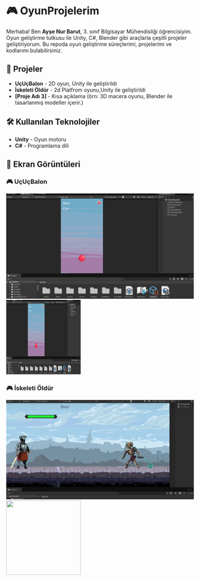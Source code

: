 # 🎮 OyunProjelerim

Merhaba! Ben **Ayşe Nur Barut**, 3. sınıf Bilgisayar Mühendisliği öğrencisiyim. Oyun geliştirme tutkusu ile Unity, C#, Blender gibi araçlarla çeşitli projeler geliştiriyorum. Bu repoda oyun geliştirme süreçlerimi, projelerimi ve kodlarımı bulabilirsiniz.

## 🚀 Projeler
- **UçUçBalon** - 2D oyun, Unity ile geliştirildi 
- **İskeleti Öldür** - 2d Platfrom oyunu,Unity ile geliştirildi 
- **[Proje Adı 3]** - Kısa açıklama (örn: 3D macera oyunu, Blender ile tasarlanmış modeller içerir.)

## 🛠️ Kullanılan Teknolojiler
- **Unity** - Oyun motoru  
- **C#** - Programlama dili  

## 📸 Ekran Görüntüleri
### 🎮 UçUçBalon
![Açıklama](uçuçbalon.png)
<img src="uçuçbalon.png" width="200" height="200">

### 🎮 İskeleti Öldür
![Açıklama](iskeletoyun.png)
<img src="iskeletioyun" width="200" height="200">


